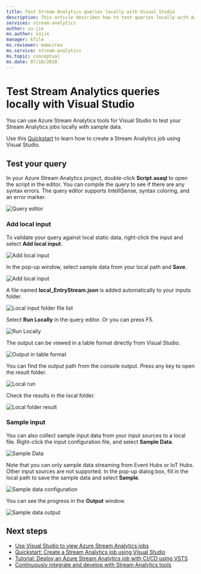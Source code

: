 ```yaml
---
title: Test Stream Analytics queries locally with Visual Studio
description: This article describes how to test queries locally with Azure Stream Analytics Tools for Visual Studio.
services: stream-analytics
author: su-jie
ms.author: sujie
manager: kfile
ms.reviewer: mamccrea
ms.service: stream-analytics
ms.topic: conceptual
ms.date: 07/10/2018
---
```


# Test Stream Analytics queries locally with Visual Studio

You can use Azure Stream Analytics tools for Visual Studio to test your Stream Analytics jobs locally with sample data.

Use this [Quickstart](stream-analytics-quick-create-vs.md) to learn how to create a Stream Analytics job using Visual Studio.

## Test your query

In your Azure Stream Analytics project, double-click **Script.asaql** to open the script in the editor. You can compile the query to see if there are any syntax errors. The query editor supports IntelliSense, syntax coloring, and an error marker.

![Query editor](./media/stream-analytics-vs-tools-local-run/stream-analytics-tools-for-vs-query-01.png)
 
### Add local input

To validate your query against local static data, right-click the input and select **Add local input**.
   
![Add local input](./media/stream-analytics-vs-tools-local-run/stream-analytics-tools-for-vs-add-local-input-01.png)
   
In the pop-up window, select sample data from your local path and **Save**.
   
![Add local input](./media/stream-analytics-vs-tools-local-run/stream-analytics-tools-for-vs-add-local-input-02.png)
   
A file named **local_EntryStream.json** is added automatically to your inputs folder.
   
![Local input folder file list](./media/stream-analytics-vs-tools-local-run/stream-analytics-tools-for-vs-add-local-input-03.png)
   
Select **Run Locally** in the query editor. Or you can press F5.
   
![Run Locally](./media/stream-analytics-vs-tools-local-run/stream-analytics-tools-for-vs-local-run-01.png)
   
The output can be viewed in a table format directly from Visual Studio.

![Output in table format](./media/stream-analytics-vs-tools-local-run/stream-analytics-for-vs-local-result.png)

You can find the output path from the console output. Press any key to open the result folder.
   
![Local run](./media/stream-analytics-vs-tools-local-run/stream-analytics-tools-for-vs-local-run-02.png)
   
Check the results in the local folder.
   
![Local folder result](./media/stream-analytics-vs-tools-local-run/stream-analytics-tools-for-vs-local-run-03.png)
   

### Sample input
You can also collect sample input data from your input sources to a local file. Right-click the input configuration file, and select **Sample Data**. 

![Sample Data](./media/stream-analytics-vs-tools-local-run/stream-analytics-tools-for-vs-sample-data-01.png)

Note that you can only sample data streaming from Event Hubs or IoT Hubs. Other input sources are not supported. In the pop-up dialog box, fill in the local path to save the sample data and select **Sample**.

![Sample data configuration](./media/stream-analytics-vs-tools-local-run/stream-analytics-tools-for-vs-sample-data-02.png)
 
You can see the progress in the **Output** window. 

![Sample data output](./media/stream-analytics-vs-tools-local-run/stream-analytics-tools-for-vs-sample-data-03.png)

## Next steps

* [Use Visual Studio to view Azure Stream Analytics jobs](stream-analytics-vs-tools.md)
* [Quickstart: Create a Stream Analytics job using Visual Studio](stream-analytics-quick-create-vs.md)
* [Tutorial: Deploy an Azure Stream Analytics job with CI/CD using VSTS](stream-analytics-tools-visual-studio-cicd-vsts.md)
* [Continuously integrate and develop with Stream Analytics tools](stream-analytics-tools-for-visual-studio-cicd.md)